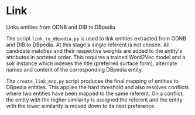 # Link

Links entities from ODNB and DIB to DBpedia

The script `link_to_dbpedia.py` is used to link entities extracted from ODNB and DIB to DBpedia. At this stage a single referent is not chosen. All candidate matches and their respective weights are added to the entity's attributes in sorteted order. This requires a trained Word2Vec model and a solr instance which indexes the title (preferred surface form), alternate names and content of the corresponding DBpedia entity.

The `create_link_map.py` script produces the final mapping of entities to DBpedia entities. This applies the hard threshold and also resolves conflicts where two entities have been mapped to the same referent. On a conflict, the entity with the higher similarity is assigned the referent and the entity with the lower similarity is moved down to its next preference.